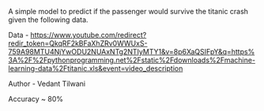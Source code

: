 A simple model to predict if the passenger would survive the titanic crash given the following data.

Data - https://www.youtube.com/redirect?redir_token=QkqRF2kBFaXhZRv0WWUxS-759A98MTU4NjYwODU2NUAxNTg2NTIyMTY1&v=8p6XaQSIFpY&q=https%3A%2F%2Fpythonprogramming.net%2Fstatic%2Fdownloads%2Fmachine-learning-data%2Ftitanic.xls&event=video_description

Author - Vedant Tilwani

Accuracy ~ 80%
